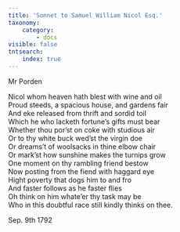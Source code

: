 ```yaml
---
title: 'Sonnet to Samuel William Nicol Esq.'
taxonomy:
    category:
        - docs
visible: false
tntsearch:
    index: true
---
```


<div class="author">Mr Porden</div>

Nicol whom heaven hath blest with wine and oil  
Proud steeds, a spacious house, and gardens fair  
And eke released from thrift and sordid toil  
Which he who lacketh fortune’s gifts must bear  
Whether thou por’st on coke with studious air  
Or to thy white buck wed’st the virgin doe  
Or dreams’t of woolsacks in thine elbow chair  
Or mark’st how sunshine makes the turnips grow  
One moment on thy rambling friend bestow  
Now posting from the fiend with haggard eye  
Hight poverty that dogs him to and fro  
And faster follows as he faster flies  
Oh think on him whate’er thy task may be  
Who in this doubtful race still kindly thinks on thee.

Sep. 9th 1792